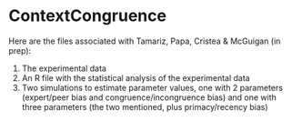 # ContextCongruence
Here are the files associated with Tamariz, Papa, Cristea & McGuigan (in prep):

1. The experimental data
2. An R file with the statistical analysis of the experimental data
3. Two simulations to estimate parameter values, one with 2 parameters (expert/peer bias and congruence/incongruence bias) and one with three parameters (the two mentioned, plus primacy/recency bias)

